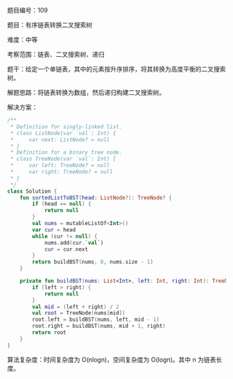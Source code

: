 题目编号：109

题目：有序链表转换二叉搜索树

难度：中等

考察范围：链表、二叉搜索树、递归

题干：给定一个单链表，其中的元素按升序排序，将其转换为高度平衡的二叉搜索树。

解题思路：将链表转换为数组，然后递归构建二叉搜索树。

解决方案：

```kotlin
/**
 * Definition for singly-linked list.
 * class ListNode(var `val`: Int) {
 *     var next: ListNode? = null
 * }
 * Definition for a binary tree node.
 * class TreeNode(var `val`: Int) {
 *     var left: TreeNode? = null
 *     var right: TreeNode? = null
 * }
 */
class Solution {
    fun sortedListToBST(head: ListNode?): TreeNode? {
        if (head == null) {
            return null
        }
        val nums = mutableListOf<Int>()
        var cur = head
        while (cur != null) {
            nums.add(cur.`val`)
            cur = cur.next
        }
        return buildBST(nums, 0, nums.size - 1)
    }

    private fun buildBST(nums: List<Int>, left: Int, right: Int): TreeNode? {
        if (left > right) {
            return null
        }
        val mid = (left + right) / 2
        val root = TreeNode(nums[mid])
        root.left = buildBST(nums, left, mid - 1)
        root.right = buildBST(nums, mid + 1, right)
        return root
    }
}
```

算法复杂度：时间复杂度为 O(nlogn)，空间复杂度为 O(logn)。其中 n 为链表长度。